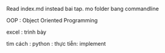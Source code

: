 Read index.md instead
bai tap. mo folder bang commandline

OOP : Object Oriented Programming

excel : trình bày

tìm cách : python : thực tiễn: implement

